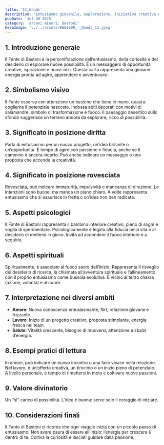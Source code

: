 ```yaml
---
title: '11_Wands'
description: 'Entusiasmo giovanile, esplorazione, iniziativa creativa e novità ispiratrici'
pubDate: 'Jul 30 2025'
category: 'arcani minori: Bastoni'
heroImage: '../../assets/RWS1909_-_Wands_11.jpeg'
---
```


## 1. Introduzione generale

Il Fante di Bastoni è la personificazione dell’entusiasmo, della curiosità e del desiderio di esplorare nuove possibilità. È un messaggero di opportunità creative, ispirazione e nuovi inizi. Questa carta rappresenta una giovane energia pronta ad agire, apprendere e avventurarsi.

## 2. Simbolismo visivo

Il Fante osserva con attenzione un bastone che tiene in mano, quasi a coglierne il potenziale nascosto. Indossa abiti decorati con motivi di salamandre, simbolo di trasformazione e fuoco. Il paesaggio desertico sullo sfondo suggerisce un terreno ancora da esplorare, ricco di possibilità.

## 3. Significato in posizione diritta

Parla di entusiasmo per un nuovo progetto, un’idea brillante o un’opportunità. È tempo di agire con passione e fiducia, anche se il cammino è ancora incerto. Può anche indicare un messaggio o una proposta che accende la creatività.

## 4. Significato in posizione rovesciata

Rovesciata, può indicare immaturità, impulsività o mancanza di direzione. Le intenzioni sono buone, ma manca un piano chiaro. A volte rappresenta entusiasmo che si esaurisce in fretta o un’idea non ben radicata.

## 5. Aspetti psicologici

Il Fante di Bastoni rappresenta il bambino interiore creativo, pieno di sogni e voglia di sperimentare. Psicologicamente è legato alla fiducia nella vita e al desiderio di mettersi in gioco. Invita ad accendere il fuoco interiore e a seguirlo.

## 6. Aspetti spirituali

Spiritualmente, è associato al fuoco sacro dell’inizio. Rappresenta il risveglio del desiderio di ricerca, la chiamata all’avventura spirituale e l’allineamento con il proprio entusiasmo come bussola evolutiva. È vicino al terzo chakra (azione, volontà) e al cuore.

## 7. Interpretazione nei diversi ambiti

- **Amore**: Nuova conoscenza entusiasmante, flirt, relazione giovane e frizzante.
- **Lavoro**: Inizio di un progetto creativo, proposta stimolante, energia fresca nel team.
- **Salute**: Vitalità crescente, bisogno di muoversi, attenzione a sbalzi d’energia.

## 8. Esempi pratici di lettura

In amore, può indicare un nuovo incontro o una fase vivace nella relazione. Nel lavoro, è un’offerta creativa, un tirocinio o un inizio pieno di potenziale. A livello personale, è tempo di rimettersi in moto e coltivare nuove passioni.

## 9. Valore divinatorio

Un “sì” carico di possibilità. L’idea è buona: serve solo il coraggio di iniziare.

## 10. Considerazioni finali

Il Fante di Bastoni ci ricorda che ogni viaggio inizia con un piccolo passo di entusiasmo. Non avere paura di essere all’inizio: l’energia per crescere è dentro di te. Coltiva la curiosità e lasciati guidare dalla passione.
